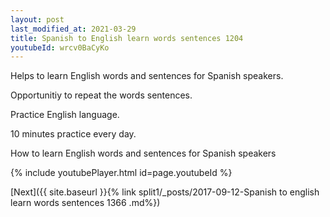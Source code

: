 ```yaml
---
layout: post
last_modified_at: 2021-03-29
title: Spanish to English learn words sentences 1204 
youtubeId: wrcv0BaCyKo
---
```

 
 
Helps to learn English words and sentences for Spanish speakers.

Opportunitiy to repeat the words sentences. 

Practice English language. 
 
10 minutes practice every day. 
 
How to learn English words and sentences for Spanish speakers 
 
{% include youtubePlayer.html id=page.youtubeId %}
 
 
[Next]({{ site.baseurl }}{% link  split1/_posts/2017-09-12-Spanish to english learn words sentences 1366 .md%})
 

